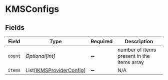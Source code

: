 # KMSConfigs


## Fields

| Field                                                                 | Type                                                                  | Required                                                              | Description                                                           |
| --------------------------------------------------------------------- | --------------------------------------------------------------------- | --------------------------------------------------------------------- | --------------------------------------------------------------------- |
| `count`                                                               | *Optional[int]*                                                       | :heavy_minus_sign:                                                    | number of items present in the items array                            |
| `items`                                                               | List[[IKMSProviderConfig](../../models/shared/ikmsproviderconfig.md)] | :heavy_minus_sign:                                                    | N/A                                                                   |